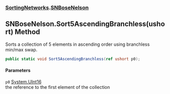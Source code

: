 ### [SortingNetworks](SortingNetworks.md 'SortingNetworks').[SNBoseNelson](SortingNetworks_SNBoseNelson.md 'SortingNetworks.SNBoseNelson')
## SNBoseNelson.Sort5AscendingBranchless(ushort) Method
Sorts a collection of 5 elements in ascending order using branchless min/max swap.  
```csharp
public static void Sort5AscendingBranchless(ref ushort p0);
```
#### Parameters
<a name='SortingNetworks_SNBoseNelson_Sort5AscendingBranchless(ushort)_p0'></a>
`p0` [System.UInt16](https://docs.microsoft.com/en-us/dotnet/api/System.UInt16 'System.UInt16')  
the reference to the first element of the collection
  
